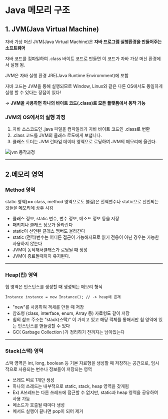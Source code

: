 # Java 메모리 구조

## 1. JVM(Java Virtual Machine)

자바 가상 머신 JVM(Java Virtual Machine)은 **자바 프로그램 실행환경을 만들어주는 소프트웨어**

자바 코드를 컴파일하여 .class 바이트 코드로 만들면 이 코드가 자바 가상 머신 환경에서 실행 됨.

JVM은 자바 실행 환경 JRE(Java Runtime Enviromment)에 포함

자바 코드는 JVM을 통해 실행되므로 Window, Linux와 같은 다른 OS에서도 동일하게 실행 할 수 있다는 장점이 있다!

-> **JVM을 사용하면 하나의 바이트 코드(.class)로 모든 플랫폼에서 동작 가능**

### JVM의 OS에서의 실행 과정

1. 자바 소스코드인 .java 파일을 컴파일러가 자바 바이트 코드인 .class로 변환
2. .class 코드를 JVM의 클래스 로도에게 보냅니다.
3. 클래스 토더는 JVM 런타임 데이터 영역으로 로딩하여 JVM의 메모리에 올린다.

![jvm 동작과정](https://github.com/happiipark/Java/assets/124240328/434e8337-e242-4a58-bfae-ed31b49ffaec)

---

## 2.메모리 영역

### Method 영역

static 영역(== class, method 영역으로도 불림)은 전역변수나 static으로 선언되는 것들을 메모리에 상주 시킴

* 클래스 정보, static 변수, 변수 정보, 메소드 정보 등을 저장
* 패키지나 클래스 정보가 올라간다
* static이 선언된 클래스 멤버도 올라간다
* static (전역)변수는 어디든 접근이 가능해지므로 읽기 전용이 아닌 경우는 가능한 사용하지 않는다
* JVM이 동작해서클래스가 로딩될 때 생성
* JVM이 종료될때까지 유지된다.

---
  
### Heap(힙) 영역
힙 영역은 인스턴스를 생성할 때 생성되는 메모리 형식

  ```
  Instance instance = new Instance(); // -> heap에 존재
  ```
  
* "new"를 사용하여 객체를 만들 때 저장
*  참조형 (class, interface, enum, Array 등) 자료형도 같이 저장
*  힙의 참조 주소는 "stack(스택)" 이 가지고 있고 해당 객체를 통해서만 힙 영역에 있는 인스턴스를 핸들링할 수 있다
*  GC( Garbage Collection )가 정리하기 전까지는 남아있는다

---

### Stack(스택) 영역

스택 영역은 int, long, boolean 등 기본 자료형을 생성할 때 저장하는 공간으로, 임시적으로 사용되는 변수나 정보들이 저장되는 영역

* 쓰레드 벼로 1개만 생성
* 하나의 쓰레드는 내부적으로 static, stack, heap 영역을 갖게됨
* Ex) A쓰레드는 다른 쓰레드에 접근할 수 없지만, static과 heap 영역을 공유하여 사용 가능
* 메소드가 호출될 때마다 생성
* 메서드 실행이 끝나면 pop이 되어 제거
  
